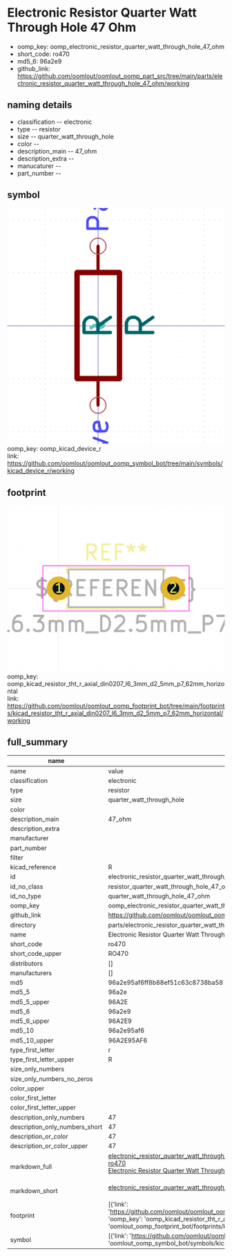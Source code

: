 # Electronic Resistor Quarter Watt Through Hole 47 Ohm

  
* oomp_key: oomp_electronic_resistor_quarter_watt_through_hole_47_ohm 
* short_code: ro470
* md5_6: 96a2e9  
* github_link: https://github.com/oomlout/oomlout_oomp_part_src/tree/main/parts/electronic_resistor_quarter_watt_through_hole_47_ohm/working  
## naming details
* classification -- electronic
* type -- resistor
* size -- quarter_watt_through_hole
* color -- 
* description_main -- 47_ohm
* description_extra -- 
* manucaturer -- 
* part_number -- 



## symbol

![](symbol/0/working/working_600.png)  
oomp_key: oomp_kicad_device_r  
link: https://github.com/oomlout/oomlout_oomp_symbol_bot/tree/main/symbols/kicad_device_r/working  

## footprint

![](footprint/0/working/working_600.png)  
oomp_key: oomp_kicad_resistor_tht_r_axial_din0207_l6_3mm_d2_5mm_p7_62mm_horizontal  
link: https://github.com/oomlout/oomlout_oomp_footprint_bot/tree/main/footprints/kicad_resistor_tht_r_axial_din0207_l6_3mm_d2_5mm_p7_62mm_horizontal/working  

## full_summary
| name | value | 
| --- | --- | 
| name | value | 
| classification | electronic | 
| type | resistor | 
| size | quarter_watt_through_hole | 
| color |  | 
| description_main | 47_ohm | 
| description_extra |  | 
| manufacturer |  | 
| part_number |  | 
| filter |  | 
| kicad_reference | R | 
| id | electronic_resistor_quarter_watt_through_hole_47_ohm | 
| id_no_class | resistor_quarter_watt_through_hole_47_ohm | 
| id_no_type | quarter_watt_through_hole_47_ohm | 
| oomp_key | oomp_electronic_resistor_quarter_watt_through_hole_47_ohm | 
| github_link | https://github.com/oomlout/oomlout_oomp_part_src/tree/main/parts/electronic_resistor_quarter_watt_through_hole_47_ohm/working | 
| directory | parts/electronic_resistor_quarter_watt_through_hole_47_ohm | 
| name | Electronic Resistor Quarter Watt Through Hole 47 Ohm | 
| short_code | ro470 | 
| short_code_upper | RO470 | 
| distributors | [] | 
| manufacturers | [] | 
| md5 | 96a2e95af6ff8b88ef51c63c8738ba58 | 
| md5_5 | 96a2e | 
| md5_5_upper | 96A2E | 
| md5_6 | 96a2e9 | 
| md5_6_upper | 96A2E9 | 
| md5_10 | 96a2e95af6 | 
| md5_10_upper | 96A2E95AF6 | 
| type_first_letter | r | 
| type_first_letter_upper | R | 
| size_only_numbers |  | 
| size_only_numbers_no_zeros |  | 
| color_upper |  | 
| color_first_letter |  | 
| color_first_letter_upper |  | 
| description_only_numbers | 47 | 
| description_only_numbers_short | 47 | 
| description_or_color | 47 | 
| description_or_color_upper | 47 | 
| markdown_full | [electronic_resistor_quarter_watt_through_hole_47_ohm](https://github.com/oomlout/oomlout_oomp_part_src/tree/main/parts/electronic_resistor_quarter_watt_through_hole_47_ohm/working)<br>[ro470](https://github.com/oomlout/oomlout_oomp_part_src/tree/main/parts/electronic_resistor_quarter_watt_through_hole_47_ohm/working)<br>[Electronic Resistor Quarter Watt Through Hole 47 Ohm](https://github.com/oomlout/oomlout_oomp_part_src/tree/main/parts/electronic_resistor_quarter_watt_through_hole_47_ohm/working)<br><br> | 
| markdown_short | [electronic_resistor_quarter_watt_through_hole_47_ohm](https://github.com/oomlout/oomlout_oomp_part_src/tree/main/parts/electronic_resistor_quarter_watt_through_hole_47_ohm/working)<br><br> | 
| footprint | [{'link': 'https://github.com/oomlout/oomlout_oomp_footprint_bot/tree/main/foootprntss/kicad_resistor_tht_r_axial_din0207_l6_3mm_d2_5mm_p7_62mm_horizontal', 'oomp_key': 'oomp_kicad_resistor_tht_r_axial_din0207_l6_3mm_d2_5mm_p7_62mm_horizontal', 'directory': 'oomlout_oomp_footprint_bot/footprints/kicad_resistor_tht_r_axial_din0207_l6_3mm_d2_5mm_p7_62mm_horizontal//working/working.kicad_mod'}] | 
| symbol | [{'link': 'https://github.com/oomlout/oomlout_oomp_symbol_bot/tree/main/symbols/kicad_device_r', 'oomp_key': 'oomp_kicad_device_r', 'directory': 'oomlout_oomp_symbol_bot/symbols/kicad_device_r//working/working.kicad_sym'}] | 
